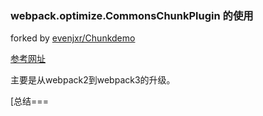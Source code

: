 ### webpack.optimize.CommonsChunkPlugin 的使用
forked by [evenjxr/Chunkdemo](https://github.com/evenjxr/webpack-commonsChunkPlugin-demo)

[参考网址](https://juejin.im/post/6844903747051585550)

主要是从webpack2到webpack3的升级。

[总结===